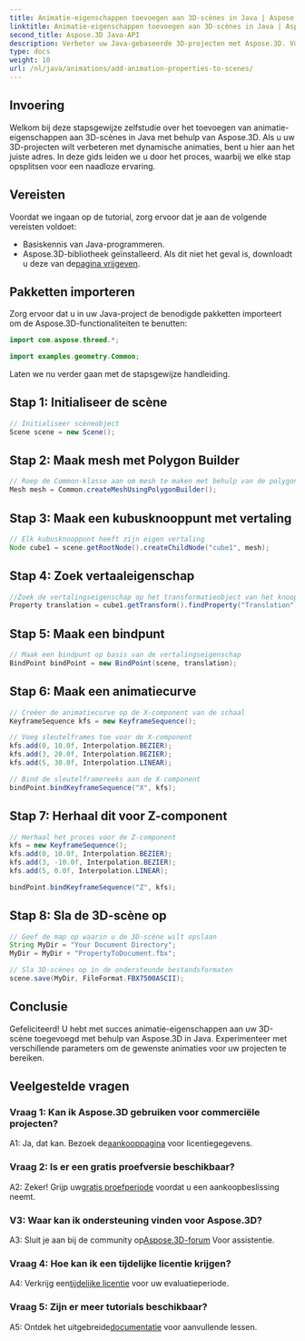```yaml
---
title: Animatie-eigenschappen toevoegen aan 3D-scènes in Java | Aspose.3D-zelfstudie
linktitle: Animatie-eigenschappen toevoegen aan 3D-scènes in Java | Aspose.3D-zelfstudie
second_title: Aspose.3D Java-API
description: Verbeter uw Java-gebaseerde 3D-projecten met Aspose.3D. Volg onze tutorial om animatie-eigenschappen naadloos toe te voegen.
type: docs
weight: 10
url: /nl/java/animations/add-animation-properties-to-scenes/
---
```

## Invoering

Welkom bij deze stapsgewijze zelfstudie over het toevoegen van animatie-eigenschappen aan 3D-scènes in Java met behulp van Aspose.3D. Als u uw 3D-projecten wilt verbeteren met dynamische animaties, bent u hier aan het juiste adres. In deze gids leiden we u door het proces, waarbij we elke stap opsplitsen voor een naadloze ervaring.

## Vereisten

Voordat we ingaan op de tutorial, zorg ervoor dat je aan de volgende vereisten voldoet:

- Basiskennis van Java-programmeren.
-  Aspose.3D-bibliotheek geïnstalleerd. Als dit niet het geval is, downloadt u deze van de[pagina vrijgeven](https://releases.aspose.com/3d/java/).

## Pakketten importeren

Zorg ervoor dat u in uw Java-project de benodigde pakketten importeert om de Aspose.3D-functionaliteiten te benutten:

```java
import com.aspose.threed.*;

import examples.geometry.Common;
```

Laten we nu verder gaan met de stapsgewijze handleiding.

## Stap 1: Initialiseer de scène

```java
// Initialiseer scèneobject
Scene scene = new Scene();
```

## Stap 2: Maak mesh met Polygon Builder

```java
// Roep de Common-klasse aan om mesh te maken met behulp van de polygon builder-methode om de mesh-instantie in te stellen
Mesh mesh = Common.createMeshUsingPolygonBuilder();
```

## Stap 3: Maak een kubusknooppunt met vertaling

```java
// Elk kubusknooppunt heeft zijn eigen vertaling
Node cube1 = scene.getRootNode().createChildNode("cube1", mesh);
```

## Stap 4: Zoek vertaaleigenschap

```java
//Zoek de vertalingseigenschap op het transformatieobject van het knooppunt
Property translation = cube1.getTransform().findProperty("Translation");
```

## Stap 5: Maak een bindpunt

```java
// Maak een bindpunt op basis van de vertalingseigenschap
BindPoint bindPoint = new BindPoint(scene, translation);
```

## Stap 6: Maak een animatiecurve

```java
// Creëer de animatiecurve op de X-component van de schaal
KeyframeSequence kfs = new KeyframeSequence();

// Voeg sleutelframes toe voor de X-component
kfs.add(0, 10.0f, Interpolation.BEZIER);
kfs.add(3, 20.0f, Interpolation.BEZIER);
kfs.add(5, 30.0f, Interpolation.LINEAR);

// Bind de sleutelframereeks aan de X-component
bindPoint.bindKeyframeSequence("X", kfs);
```

## Stap 7: Herhaal dit voor Z-component

```java
// Herhaal het proces voor de Z-component
kfs = new KeyframeSequence();
kfs.add(0, 10.0f, Interpolation.BEZIER);
kfs.add(3, -10.0f, Interpolation.BEZIER);
kfs.add(5, 0.0f, Interpolation.LINEAR);

bindPoint.bindKeyframeSequence("Z", kfs);
```

## Stap 8: Sla de 3D-scène op

```java
// Geef de map op waarin u de 3D-scène wilt opslaan
String MyDir = "Your Document Directory";
MyDir = MyDir + "PropertyToDocument.fbx";

// Sla 3D-scènes op in de ondersteunde bestandsformaten
scene.save(MyDir, FileFormat.FBX7500ASCII);
```

## Conclusie

Gefeliciteerd! U hebt met succes animatie-eigenschappen aan uw 3D-scène toegevoegd met behulp van Aspose.3D in Java. Experimenteer met verschillende parameters om de gewenste animaties voor uw projecten te bereiken.

## Veelgestelde vragen

### Vraag 1: Kan ik Aspose.3D gebruiken voor commerciële projecten?

 A1: Ja, dat kan. Bezoek de[aankooppagina](https://purchase.aspose.com/buy) voor licentiegegevens.

### Vraag 2: Is er een gratis proefversie beschikbaar?

 A2: Zeker! Grijp uw[gratis proefperiode](https://releases.aspose.com/) voordat u een aankoopbeslissing neemt.

### V3: Waar kan ik ondersteuning vinden voor Aspose.3D?

A3: Sluit je aan bij de community op[Aspose.3D-forum](https://forum.aspose.com/c/3d/18) Voor assistentie.

### Vraag 4: Hoe kan ik een tijdelijke licentie krijgen?

 A4: Verkrijg een[tijdelijke licentie](https://purchase.aspose.com/temporary-license/) voor uw evaluatieperiode.

### Vraag 5: Zijn er meer tutorials beschikbaar?

 A5: Ontdek het uitgebreide[documentatie](https://reference.aspose.com/3d/java/) voor aanvullende lessen.